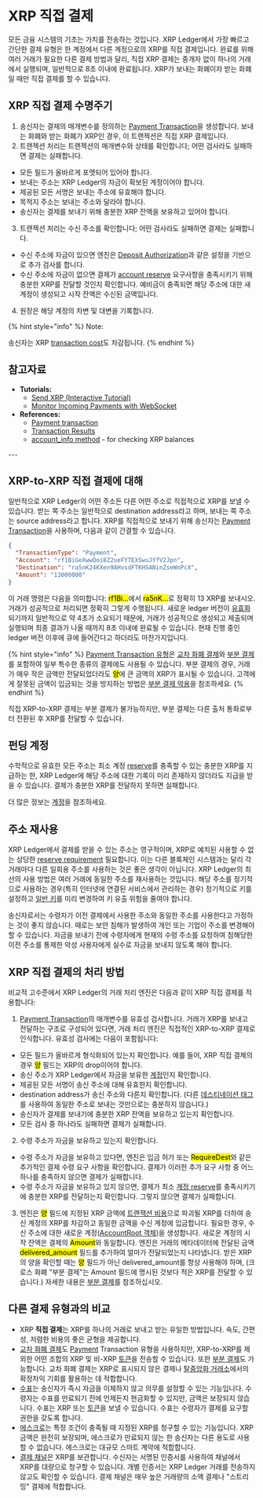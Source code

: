 # XRP 직접 결제

모든 금융 시스템의 기초는 가치를 전송하는 것입니다. XRP Ledger에서 가장 빠르고 간단한 결제 유형은 한 계정에서 다른 계정으로의 XRP를 직접 결제입니다. 완료를 위해 여러 거래가 필요한 다른 결제 방법과 달리, 직접 XRP 결제는 중개자 없이 하나의 거래에서 실행되며, 일반적으로 8초 이내에 완료됩니다. XRP가 보내는 화폐이자 받는 화폐일 때만 직접 결제를 할 수 있습니다.



## XRP 직접 결제 수명주기

1. 송신자는 결제의 매개변수를 정의하는 [Payment Transaction](../../references/xrp-ledger/undefined-1/undefined-1/payment.md)을 생성합니다. 보내는 화폐와 받는 화폐가 XRP인 경우, 이 트랜젝션은 직접 XRP 결제입니다.
2. 트랜젝션 처리는 트랜젝션의 매개변수와 상태를 확인합니다; 어떤 검사라도 실패하면 결제는 실패합니다.

* 모든 필드가 올바르게 포맷되어 있어야 합니다.
* 보내는 주소는 XRP Ledger의 자금이 확보된 계정이어야 합니다.
* 제공된 모든 서명은 보내는 주소에 유효해야 합니다.
* 목적지 주소는 보내는 주소와 달라야 합니다.
* 송신자는 결제를 보내기 위해 충분한 XRP 잔액을 보유하고 있어야 합니다.&#x20;

3. 트랜젝션 처리는 수신 주소를 확인합니다; 어떤 검사라도 실패하면 결제는 실패합니다.

* 수신 주소에 자금이 있으면 엔진은 [Deposit Authorization](<../undefined-2/undefined-3 (1).md>)과 같은 설정을 기반으로 추가 검사를 합니다.
* 수신 주소에 자금이 없으면 결제가 [account reserve](../undefined-2/reserves.md) 요구사항을 충족시키기 위해 충분한 XRP를 전달할 것인지 확인합니다. 예비금이 충족되면 해당 주소에 대한 새 계정이 생성되고 시작 잔액은 수신된 금액입니다.

4. 원장은 해당 계정의 차변 및 대변을 기록합니다.

{% hint style="info" %}
Note:

송신자는 XRP [transaction cost](../transactions/transaction-cost.md)도 차감됩니다.
{% endhint %}

## 참고자료

* **Tutorials:**
  * [Send XRP (Interactive Tutorial)](https://xrpl.org/send-xrp.html)
  * [Monitor Incoming Payments with WebSocket](https://xrpl.org/monitor-incoming-payments-with-websocket.html)
* **References:**
  * [Payment transaction](https://xrpl.org/payment.html)
  * [Transaction Results](https://xrpl.org/transaction-results.html)
  * [account\_info method](https://xrpl.org/account\_info.html) - for checking XRP balances



\---

## XRP-to-XRP 직접 결제에 대해

일반적으로 XRP Ledger의 어떤 주소든 다른 어떤 주소로 직접적으로 XRP를 보낼 수 있습니다. 받는 쪽 주소는 일반적으로 destination address라고 하며, 보내는 쪽 주소는 source address라고 합니다. XRP를 직접적으로 보내기 위해 송신자는 [Payment Transaction](../../references/xrp-ledger/undefined-1/undefined-1/payment.md)을 사용하며, 다음과 같이 간결할 수 있습니다.

```json
{
  "TransactionType": "Payment",
  "Account": "rf1BiGeXwwQoi8Z2ueFYTEXSwuJYfV2Jpn",
  "Destination": "ra5nK24KXen9AHvsdFTKHSANinZseWnPcX",
  "Amount": "13000000"
}
```

이 거래 명령은 다음을 의미합니다: <mark style="background-color:yellow;">rf1Bi...</mark>에서 <mark style="background-color:yellow;">ra5nK...</mark>로 정확히 13 XRP를 보내시오. 거래가 성공적으로 처리되면 정확히 그렇게 수행됩니다. 새로운 ledger 버전이 [유효화](../consensus-protocol/consensus-structure.md)되기까지 일반적으로 약 4초가 소요되기 때문에, 거래가 성공적으로 생성되고 제출되며 실행되며 최종 결과가 나올 때까지 8초 이내에 완료될 수 있습니다. 현재 진행 중인 ledger 버전 이후에 큐에 들어간다고 하더라도 마찬가지입니다.

{% hint style="info" %}
[Payment Transaction 유형](../../references/xrp-ledger/undefined-1/undefined-1/payment.md)은 [교차 화폐 결제](undefined.md)와 [부분 결제](undefined-3.md)를 포함하여 일부 특수한 종류의 결제에도 사용될 수 있습니다. 부분 결제의 경우, 거래가 매우 작은 금액만 전달되었더라도 <mark style="background-color:yellow;">양</mark>에 큰 금액의 XRP가 표시될 수 있습니다. 고객에게 잘못된 금액이 입금되는 것을 방지하는 방법은 [부분 결제 악용](undefined-3.md#undefined-4)을 참조하세요.
{% endhint %}

직접 XRP-to-XRP 결제는 부분 결제가 불가능하지만, 부분 결제는 다른 출처 통화로부터 전환된 후 XRP를 전달할 수 있습니다.

## 펀딩 계정

수학적으로 유효한 모든 주소는 최소 계정 [reserve](../undefined-2/reserves.md)를 충족할 수 있는 충분한 XRP를 지급하는 한, XRP Ledger에 해당 주소에 대한 기록이 미리 존재하지 않더라도 지급을 받을 수 있습니다. 결제가 충분한 XRP를 전달하지 못하면 실패합니다.

더 많은 정보는 [계정](../undefined-2/)을 참조하세요.

## 주소 재사용

XRP Ledger에서 결제를 받을 수 있는 주소는 영구적이며, XRP로 예치된 사용할 수 없는 상당한 [reserve requirement](https://xrpl.org/reserves.html) 필요합니다. 이는 다른 블록체인 시스템과는 달리 각 거래마다 다른 일회용 주소를 사용하는 것은 좋은 생각이 아닙니다. XRP Ledger의 최선의 사용 방법은 여러 거래에 동일한 주소를 재사용하는 것입니다. 해당 주소를 정기적으로 사용하는 경우(특히 인터넷에 연결된 서비스에서 관리하는 경우) 정기적으로 키를 설정하고 [일반 키](../undefined-2/undefined.md)를 미리 변경하여 키 유출 위험을 줄여야 합니다.

송신자로서는 수령자가 이전 결제에서 사용한 주소와 동일한 주소를 사용한다고 가정하는 것이 좋지 않습니다. 때로는 보안 침해가 발생하여 개인 또는 기업이 주소를 변경해야 할 수 있습니다. 자금을 보내기 전에 수령자에게 현재의 수령 주소를 요청하여 침해당한 이전 주소를 통제한 악성 사용자에게 실수로 자금을 보내지 않도록 해야 합니다.

## XRP 직접 결제의 처리 방법

비교적 고수준에서 XRP Ledger의 거래 처리 엔진은 다음과 같이 XRP 직접 결제를 적용합니다:

1. [Payment Transaction](../../references/xrp-ledger/undefined-1/undefined-1/payment.md)의 매개변수를 유효성 검사합니다. 거래가 XRP를 보내고 전달하는 구조로 구성되어 있다면, 거래 처리 엔진은 직접적인 XRP-to-XRP 결제로 인식합니다. 유효성 검사에는 다음이 포함됩니다:

* 모든 필드가 올바르게 형식화되어 있는지 확인합니다. 예를 들어, XRP 직접 결제의 경우 <mark style="background-color:yellow;">양</mark> 필드는 XRP의 drop이어야 합니다.
* 송신 주소가 XRP Ledger에서 자금을 보유한 [계정](../undefined-2/)인지 확인합니다.
* 제공된 모든 서명이 송신 주소에 대해 유효한지 확인합니다.
* destination address가 송신 주소와 다른지 확인합니다. (다른 [데스티네이션 태그](../transactions/source-and-destination-tags.md)를 사용하여 동일한 주소로 보내는 것만으로는 충분하지 않습니다.)
* 송신자가 결제를 보내기에 충분한 XRP 잔액을 보유하고 있는지 확인합니다.
* 모든 검사 중 하나라도 실패하면 결제가 실패합니다.

2. 수령 주소가 자금을 보유하고 있는지 확인합니다.

* 수령 주소가 자금을 보유하고 있다면, 엔진은 입금 허가 또는 <mark style="background-color:yellow;">RequireDest</mark>와 같은 추가적인 결제 수령 요구 사항을 확인합니다. 결제가 이러한 추가 요구 사항 중 어느 하나를 충족하지 않으면 결제가 실패합니다.
* 수령 주소가 자금을 보유하고 있지 않으면, 결제가 최소 [계정 reserve](../undefined-2/reserves.md)를 충족시키기에 충분한 XRP를 전달하는지 확인합니다. 그렇지 않으면 결제가 실패합니다.

3. 엔진은 <mark style="background-color:yellow;">양</mark> 필드에 지정된 XRP 금액에 [트랜잭션 비용](../transactions/transaction-cost.md)으로 파괴될 XRP를 더하여 송신 계정의 XRP를 차감하고 동일한 금액을 수신 계정에 입금합니다. 필요한 경우, 수신 주소에 대한 새로운 계정([AccountRoot 객체](../../references/xrp-ledger/ledger/ledger-1/accountroot.md))을 생성합니다. 새로운 계정의 시작 잔액은 결제의 <mark style="background-color:yellow;">Amount</mark>와 동일합니다. 엔진은 거래의 메타데이터에 전달된 금액 <mark style="background-color:yellow;">delivered\_amount</mark> 필드를 추가하여 얼마가 전달되었는지 나타냅니다. 받은 XRP의 양을 확인할 때는 <mark style="background-color:yellow;">양</mark> 필드가 아닌 delivered\_amount를 항상 사용해야 하며, (크로스 화폐 "부분 결제"는 Amount 필드에 명시된 것보다 적은 XRP를 전달할 수 있습니다.) 자세한 내용은 [부분 결제](undefined-3.md)를 참조하십시오.

## 다른 결제 유형과의 비교

* XRP **직접 결제**는 XRP를 하나의 거래로 보내고 받는 유일한 방법입니다. 속도, 간편성, 저렴한 비용의 좋은 균형을 제공합니다.
* [교차 화폐 결제](undefined.md)도 [Payment](../../references/xrp-ledger/undefined-1/undefined-1/payment.md) Transaction 유형을 사용하지만, XRP-to-XRP를 제외한 어떤 조합의 XRP 및 비-XRP [토큰](../tokens/)을 전송할 수 있습니다. 또한 [부분 결제](undefined-3.md)도 가능합니다. 교차 화폐 결제는 XRP로 표시되지 않은 결제나 [탈중앙화 거래소](../tokens/decentralized-exchange/)에서의 확정차익 기회를 활용하는 데 적합합니다.
* [수표](undefined-1.md)는 송신자가 즉시 자금을 이체하지 않고 의무를 설정할 수 있는 기능입니다. 수령자는 수표를 만료되기 전에 언제든지 현금화할 수 있지만, 금액은 보장되지 않습니다. 수표는 XRP 또는 [토큰](../tokens/)을 보낼 수 있습니다. 수표는 수령자가 결제를 요구할 권한을 갖도록 합니다.
* [에스크로](undefined-2.md)는 특정 조건이 충족될 때 지정된 XRP를 청구할 수 있는 기능입니다. XRP 금액은 완전히 보장되며, 에스크로가 만료되지 않는 한 송신자는 다른 용도로 사용할 수 없습니다. 에스크로는 대규모 스마트 계약에 적합합니다.
* [결제 채널](undefined-4.md)은 XRP를 보관합니다. 수신자는 서명된 인증서를 사용하여 채널에서 XRP를 대량으로 청구할 수 있습니다. 개별 인증서는 XRP Ledger 거래를 전송하지 않고도 확인할 수 있습니다. 결제 채널은 매우 높은 거래량의 소액 결제나 "스트리밍" 결제에 적합합니다.
